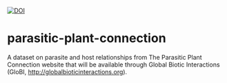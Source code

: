 [![DOI](https://zenodo.org/badge/67509388.svg)](https://zenodo.org/badge/latestdoi/67509388)

# parasitic-plant-connection

A dataset on parasite and host relationships from The Parasitic Plant Connection website that will be available through Global Biotic Interactions (GloBI, http://globalbioticinteractions.org).
